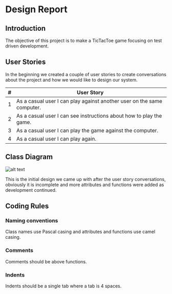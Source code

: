 # Design Report

## Introduction

The objective of this project is to make a TicTacToe game focusing on test driven development. 

## User Stories

In the beginning we created a couple of user stories to create conversations about the project and how we would like to design our system.

|  #  | User Story |
|---|---|
|  1  |  As a casual user I can play against another user on the same computer. |  
|  2  |  As a casual user I can see instructions about how to play the game. | 
|  3  |  As a casual user I can play the game against the computer.  | 
|  4  |  As a casual user I can play again. |

## Class Diagram

![alt text](http://i.imgur.com/X2MHGit.png "Logo Title Text 1")

This is the initial design we came up with after the user story conversations, obviously it is incomplete and more attributes and functions were added as development continued.

## Coding Rules

### Naming conventions

Class names use Pascal casing and attributes and functions use camel casing.

### Comments

Comments should be above functions.

### Indents

Indents should be a single tab where a tab is 4 spaces.


